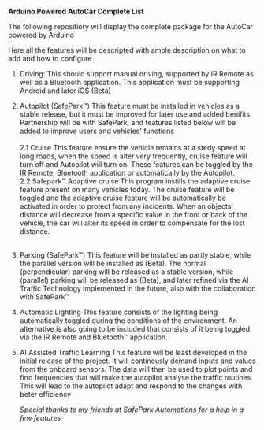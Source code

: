 **Arduino Powered AutoCar Complete List**

The following repositiory will display the complete package for the AutoCar powered by Arduino

Here all the features will be descripted with ample description on what to add and how to configure

1. Driving:
    This should support manual driving, supported by IR Remote as well as a Bluetooth application. This application must be supporting Android and later iOS (Beta)

2. Autopilot (SafePark™)
    This feature must be installed in vehicles as a stable release, but it must be improved for later use and added benifits. Partnership will be with SafePark, and features listed below will be added to improve users and vehicles' functions <br><br>
 2.1 Cruise
    This feature ensure the vehicle remains at a stedy speed at long roads, when the speed is alter very frequently, cruise feature will turn off and Autopilot will turn on. These features can be toggled by the IR Remote, Bluetooth application or automatically by the Autopilot. <br>
 2.2 Safepark™ Adaptive cruise
    This program instills the adaptive cruise feature present on many vehicles today. The cruise feature will be toggled and the adaptive cruise feature will be automatically be activated in order to protect from any incidents. When an objects' distance will decrease from a specific value in the front or back of the vehicle, the car will alter its speed in order to compensate for the lost distance.<br><br>

3. Parking (SafePark™)
    This feature will be installed as partly stable, while the parallel version will be installed as (Beta). The normal (perpendicular) parking will be released as a stable version, while (parallel) parking will be released as (Beta), and later refined via the AI Traffic Technology implemented in the future, also with the collaboration with SafePark™

4. Automatic Lighting
    This feature consists of the lighting being automatically toggled during the conditions of the environment. An alternative is also going to be included that consists of it being toggled via the IR Remote and Bluetooth™ application.

5. AI Assisted Traffic Learning
    This feature will be least developed in the initial release of the project. It will continously demand inputs and values from the onboard sensors. The data will then be used to plot points and find frequencies that will make the autopilot analyse the traffic routines. This will lead to the autopilot adapt and respond to the changes with beter efficiency

   _Special thanks to my friends at SafePark Automations for a help in a few features_
